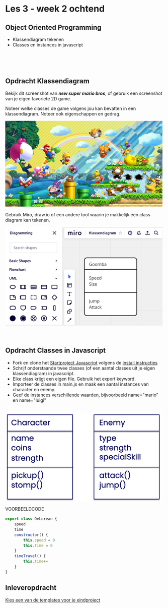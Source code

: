 # Les 3 - week 2 ochtend

## Object Oriented Programming

- Klassendiagram tekenen
- Classes en instances in javascript

<Br>
<Br>
<Br>

## Opdracht Klassendiagram

Bekijk dit screenshot van ***new super mario bros***, of gebruik een screenshot van je eigen favoriete 2D game.

Noteer welke classes de game volgens jou kan bevatten in een klassendiagram. Noteer ook eigenschappen en gedrag.

<img width="500" src="../images/mariobros.jpg">

Gebruik Miro, draw.io of een andere tool waarin je makkelijk een class diagram kan tekenen.

<img width="500" src="../images/diagram1.png">

<Br>
<Br>
<Br>

## Opdracht Classes in Javascript

- Fork en clone het [Startproject Javascript](https://github.com/HR-CMGT/prg4-javascript-2023) volgens de [install instructies](../setup.md)
- Schrijf onderstaande twee classes (of een aantal classes uit je eigen klassendiagram) in javascript.
- Elke class krijgt een eigen file. Gebruik het export keyword.
- Importeer de classes in main.js en maak een aantal instances van character en enemy.
- Geef de instances verschillende waarden, bijvoorbeeld name="mario" en name="luigi"

<br>

<img width="500" src="../images/diagram2.png">

<Br>

VOORBEELDCODE

```javascript
export class DeLorean {
    speed
    time
    constructor() {
        this.speed = 0
        this.time = 0
    }
    timeTravel() {
        this.time++
    }
}
```

## Inleveropdracht

[Kies een van de templates voor je eindproject](https://github.com/HR-CMGT/PRG04-2022-2023/blob/main/opdrachten/inleveropdracht.md)
